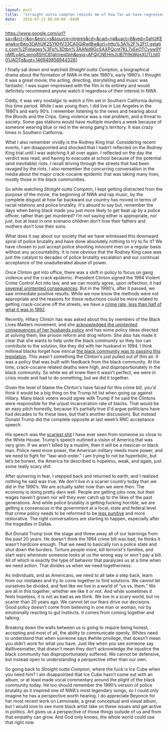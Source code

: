 ```yaml
---
layout: post
title:  "straight outta compton reminds me of how far we have regressed"
date:   2016-07-23 08:00:00 -0400
---
```

https://www.google.com/url?sa=i&rct=j&q=&esrc=s&source=imgres&cd=&cad=rja&uact=8&ved=0ahUKEwjwkvr8wo3OAhUK2SYKHV33CA0QjRwIBw&url=http%3A%2F%2Ft1.gstatic.com%2Fimages%3Fq%3Dtbn%3AANd9GcSAXPQcnt7KL7xEeOTCysw9YnMfLy4nLseno8SHC81glnreq0ph&psig=AFQjCNEHmJUB7fj9sWgsXUTLtd001JADTg&ust=1469498589443261

I finally sat down and watched *Straight outta Compton*, a biographical drama about the formation of NWA in the late 1980’s, early 1990’s. I thought it was a great movie; the acting, directing, storytelling and music was fantastic. I was super-impressed with the film in its entirety and would definitely recommend anyone watch it regardless of their interest in NWA.

Oddly, it was very nostalgic to watch a film set in Southern California during this time period. While I was young then, I did live in Los Angeles in the 1980’s and early 90’s. I remember listening to the news and hearing about the Bloods and the Crips. Gang violence was a real problem, and a threat to society. Some gas stations would have multiple murders a week because of someone wearing blue or red in the wrong gang's territory. It was crazy times in Southern California.

What I also remember vividly is the Rodney King trial. Considering recent events, I am disappointed and shocked that I hadn’t reflected on the Rodney King trial until I was watching it all over again.  I reflected on the day the verdict was read, and having to evacuate at school because of the potential (and inevitable) riots. I recall driving through the streets that had been ravaged by the riots. I also remember the concurring conversation in the media about the major crack-cocaine epidemic that was taking many lives, mostly those in the black communities.

So while watching *Straight outta Compton*, I kept getting distracted from the purpose of the movie, the beginning of NWA and rap music, by the complete disgust at how far backward our country has moved in terms of racial relations and police brutality. It's absurd to say but, remember the days when being black made you just more likely to get beat up by a police officer, rather than get murdered? I’m not saying either is appropriate, nor just, but at least in one scenario children don’t lose their fathers and mothers don’t lose their sons. 

What does it say about our society that we have witnessed this downward spiral of police brutality and have done absolutely nothing to try to fix it? We have chosen to just accept police shooting innocent men on a regular basis without any accountability. It is now obvious that the Rodney King case was just the catalyst to decades of police brutality escalation and our continual acceptance of the unadulterated abuse of power.

Once Clinton got into office, there was a shift in policy to focus on gang violence and the crack epidemic. President Clinton signed the 1994 Violent Crime Control Act into law, and we can mostly agree, upon reflection, it had [severeal unintented consequences](http://www.npr.org/2014/09/12/347736999/20-years-later-major-crime-bill-viewed-as-terrible-mistake). But in the 1990's, after it passed, we saw immediate positive results. While we now know the methods were not appropriate and the reasons for these reductions could be more related to getting crack-cocaine off the streets, we have a [crime rate, less than half of what it was in 1992](https://ucr.fbi.gov/crime-in-the-u.s/2011/crime-in-the-u.s.-2011/tables/table-1).

Recently, Hillary Clinton has was asked about this by members of the Black Lives Matters movement, and she [acknowledged the unintented consequences of her husbands policy](http://www.democracynow.org/2015/8/19/watch_full_video_of_hillary_clintons) and has some policy ideas directed at solving them, like prision reform and drug reform. She also has made it clear that she wants to help unite the black community so they too can contribute to the solution, like they did with her husband in 1994. I think millineal blacks forget how intrical [the black community was to passing this legislation](http://www.slate.com/articles/news_and_politics/crime/2016/02/why_many_black_politicians_backed_the_1994_crime_bill_championed_by_the.html). This wasn't something the Clinton's just pulled out of thin air. It was a policy that was built with feedback from the black community. At the time, crack-cocaine related deaths were high, and disproportionately in the black community. So while we all knew then it wasn't perfect, we were in crisis mode and had to do something, but we did it together.

Given the level of blame the Clinton's have faced for this crime bill, you'd think it would be a big thing on the Trump hit list when going up against Hillary. Many black voters would agree with Trump if he said the Clintons were responsible for the unjust incarceration rate of blacks. That would be an easy pitch honestly, because it’s partially true (I'd argue politicians have had decades to fix these laws, but that’s another discussion). But instead Donald Trump did the complete opposite at last week’s RNC acceptance speech.

His speech was the [scariest shit](https://www.thenation.com/article/donald-trumps-angry-dark-speech-caps-off-a-disaster-rnc/) I have ever seen from someone so close to the White House. Trump's speech outlined a vision of America that was very grim. If we aren't killed by a muslim, then it will be a mexican or black man. Police need more power, the American military needs more power, and we need to fight for "law-and-order." I am trying to not be hyperbolic, but let’s be honest, the America he described is hopeless, weak, and again, just some really scary shit.

After quivering in fear, I stepped back and returned to earth, and I realized nothing he said was true. We don’t live in a scarier country today than we did in the 1990’s. We are actually safer now than we were then. The economy is doing pretty darn well. People are getting jobs now, but their wages haven't grown nor will they ever catch up to the likes of the past generations. And while police brutality is getting fucking horrible, we are getting a consenscus in the government at a local, state and federal level that crime policy needs to be reformed to be [less punitive](http://www.huffingtonpost.com/entry/federal-justice-reform-poll_us_56be1a95e4b08ffac124f71e) and more restorative. The right conversations are starting to happen, especially after the tragedies in Dallas.

But Donald Trump took the stage and threw away all of our learnings from the past 20 years. He doesn't think the 1994 crime bill was bad, he thinks it wasn't hardcore enough. That we need to basically run a police state and shut down the borders. Torture people more, kill terrorist's families, and start wars whenever someone looks at us the wrong way or won't pay a bill. All of which is exactly the type of behavior that paralyzes us at a time when we need action. That divides us when we need togetherness.

As individuals, and as Americans, we need to all take a step back, learn from our mistakes and try to come together to find solutions. We cannot let ourselves be divided, and feel like we live in a world of “us vs. them.” We are all in this together, whether we like it or not. And while sometimes it feels hopeless, it is not as bad as we think. We live in a scary world, but no scarier than 20 years ago. We cannot let our fears drive our decisions. Good policy doesn’t come from believing in one man or woman, nor by emotionally reacting to gut instincts. It comes from coming together and talking. 

Breaking down the walls between us is going to require being honest, accepting and most of all, the ability to communicate openly. Whites need to understand that when someone says #white privilege, that doesn’t mean you didn’t work for what you have. Just like when you see someone say #alllivesmatter, that doesn’t mean they don’t acknowledge the injustice the black community has disproportionately suffered. We cannot be defensive, but instead open to understanding a perspective other than our own.

So going back to *Straight outta Compton*, where the fuck is Ice Cube when you need him? I am disappointed that Ice Cube hasn’t come out with an album, or at least made vocal commentary around the plight of the black community today. He too should remember the 1990’s version of police brutality as it inspired one of NWA's most legendary songs, so I could only imagine he has a perspective worth hearing. I do appreciate Beyonce for her most recent work on Lemonade, a great conceptual and visual album, but I would love to see more black artist take on these issues and get active in politics. Art gives us a perspective of those things outside of us and from that empathy can grow. And God only knows, the whole world could use that right now.


